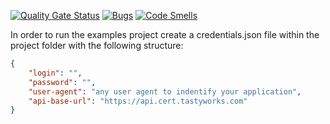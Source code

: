 [![Quality Gate Status](https://sonarcloud.io/api/project_badges/measure?project=veritacodex_TastyTrade.Api.Client&metric=alert_status)](https://sonarcloud.io/summary/new_code?id=veritacodex_TastyTrade.Api.Client)
[![Bugs](https://sonarcloud.io/api/project_badges/measure?project=veritacodex_TastyTrade.Api.Client&metric=bugs)](https://sonarcloud.io/summary/new_code?id=veritacodex_TastyTrade.Api.Client)
[![Code Smells](https://sonarcloud.io/api/project_badges/measure?project=veritacodex_TastyTrade.Api.Client&metric=code_smells)](https://sonarcloud.io/summary/new_code?id=veritacodex_TastyTrade.Api.Client)


In order to run the examples project create a credentials.json file within the project folder with the following structure:

```json
{
    "login": "",
    "password": "",
    "user-agent": "any user agent to indentify your application",
    "api-base-url": "https://api.cert.tastyworks.com"
}
```
